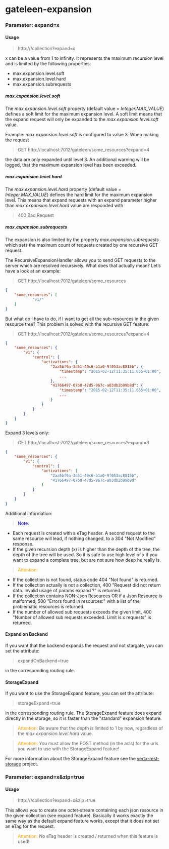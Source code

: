 # gateleen-expansion

### Parameter: expand=x
#### Usage
> http://<url>/collection?expand=x

x can be a value from 1 to infinity. It represents the maximum recursion level and is limited by the following properties:
* max.expansion.level.soft
* max.expansion.level.hard
* max.expansion.subrequests

##### max.expansion.level.soft
The _max.expansion.level.soft_ property (default value = _Integer.MAX_VALUE_) defines a soft limit for the maximum expansion level. A soft limit means that the expand request will only be expanded
to the _max.expansion.level.soft_ value.

Example: _max.expansion.level.soft_ is configured to value 3. When making the request

> GET http://localhost:7012/gateleen/some_resources?expand=4

the data are only expanded until level 3. An additional warning will be logged, that the maximum expansion level has been exceeded.

##### max.expansion.level.hard
The _max.expansion.level.hard_ property (default value = _Integer.MAX_VALUE_) defines the hard limit for the maximum expansion level. This means that expand requests with an expand parameter higher
than _max.expansion.level.hard_ value are responded with

> 400 Bad Request

##### max.expansion.subrequests
The expansion is also limited by the property _max.expansion.subrequests_ which sets the maximum count of requests created by one recursive GET request.

The RecursiveExpansionHandler allows you to send GET requests to the server which are resolved recursively. 
What does that actually mean? Let’s have a look at an example:

> GET http://localhost:7012/gateleen/some_resources
```json
{
    "some_resources": [
            "v1/"
    ]
}
```

But what do I have to do, if I want to get all the sub-resources in the given resource tree?
This problem is solved with the recursive GET feature:

> GET http://localhost:7012/gateleen/some_resources?expand=4
```json
{
    "some_resources": {
        "v1": {
            "control": {
                "activations": {
                    "2aa5bf9a-3d51-49c6-b1a0-9f053ac8815b": {
                        "timestamp": "2015-02-12T11:35:11.655+01:00",
                        ...
                    },
                    "41766497-07b8-47d5-967c-a03db2b99b8d": {
                        "timestamp": "2015-02-12T11:35:11.655+01:00",
                        ...
                    }
                }
            }
        }
    }
}
```

Expand 3 levels only:

> GET http://localhost:7012/gateleen/some_resources?expand=3
```json
{
    "some_resources": {
        "v1": {
            "control": {
                "activations": [
                    "2aa5bf9a-3d51-49c6-b1a0-9f053ac8815b",
                    "41766497-07b8-47d5-967c-a03db2b99b8d"
                ]
            }
        }
    }
}
```

Additional information:
> <font color="blue">Note: </font>

* Each request is created with a eTag header. A second request to the same resource will lead, if nothing changed, to a 304 "Not Modified" response. 
* If the given recursion depth (x) is higher than the depth of the tree, the depth of the tree will be used. So it is safe to use high level of x if you want to expand a complete tree, but are not sure how deep he really is.

> <font color="orange">Attention: </font>

* If the collection is not found, status code 404 "Not found" is returned.
* If the collection actually is not a collection, 400 "Request did not return data. Invalid usage of params expand ?" is returned.
* If the collection contains NON-Json Resources OR if a Json Resource is malformed, 500 "Errors found in resources:" with a list of the problematic resources is returned. 
* If the number of allowed sub requests exceeds the given limit, 400 "Number of allowed sub requests exceeded. Limit is x requests" is returned. 

#### Expand on Backend
If you want that the backend expands the request and not stargate, you can set the attribute:
> expandOnBackend=true

in the corresponding routing rule.

#### StorageExpand
If you want to use the StorageExpand feature, you can set the attribute:
> storageExpand=true

in the corresponding routing rule. The StorageExpand feature does expand directly in the storage, so it is faster than the "standard" expansion feature.
> <font color="orange">Attention: </font> Be aware that the depth is limited to 1 by now, regardless of the _max.expansion.level.hard_ value.

> <font color="orange">Attention: </font> You must allow the POST method (in the acls) for the urls you want to use with the StorageExpand feature!

For more information about the StorageExpand feature see the [vertx-rest-storage](https://github.com/swisspush/vertx-rest-storage) project.

### Parameter: expand=x&zip=true
#### Usage
> http://<url>/collection?expand=x&zip=true

This allows you to create one octet-stream containing each json resource in the given collection (see expand feature).
Basically it works exactly the same way as the default expand feature works, except that it does not set an eTag for the request.

> <font color="orange">Attention: </font> No eTag header is created / returned when this feature is used!